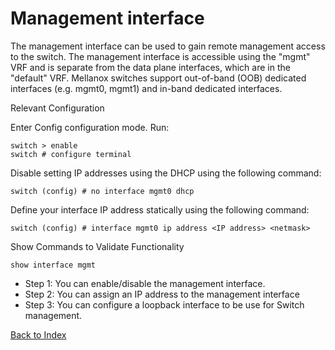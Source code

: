# Management interface

The management interface can be used to gain remote management access to the switch. The management interface is accessible using the "mgmt" VRF and is separate from the data plane interfaces, which are in the "default" VRF. Mellanox switches support out-of-band (OOB) dedicated interfaces (e.g. mgmt0, mgmt1) and in-band dedicated interfaces.

Relevant Configuration

Enter Config configuration mode. Run:

```
switch > enable
switch # configure terminal
```

Disable setting IP addresses using the DHCP using the following command:

```
switch (config) # no interface mgmt0 dhcp
```

Define your interface IP address statically using the following command:

```
switch (config) # interface mgmt0 ip address <IP address> <netmask>
```

Show Commands to Validate Functionality

```
show interface mgmt
```

* Step 1: You can enable/disable the management interface.
* Step 2: You can assign an IP address to the management interface
*  Step 3: You can configure a loopback interface to be use for Switch management.

[Back to Index](../README.md)
